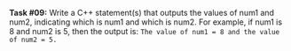 **Task #09:** Write a C++ statement(s) that outputs the values of num1 and num2, indicating which is num1 and which is num2. For example, if num1 is 8 and num2 is 5, then the output is: ```The value of num1 = 8 and the value of num2 = 5.```